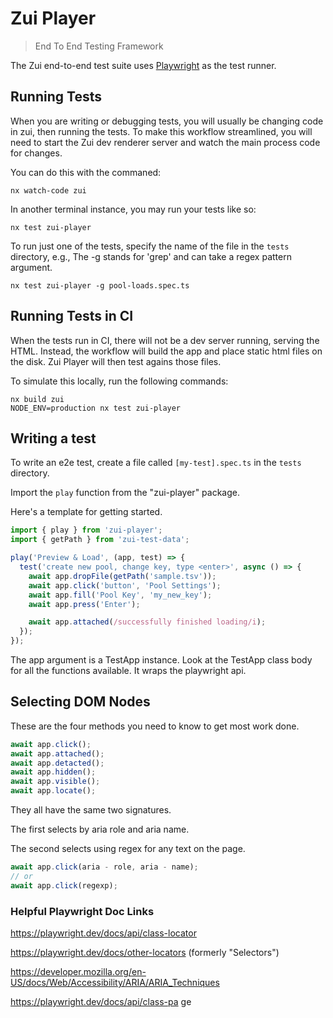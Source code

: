# Zui Player

> End To End Testing Framework

The Zui end-to-end test suite uses [Playwright](https://playwright.dev/) as the test runner.

## Running Tests

When you are writing or debugging tests, you will usually be changing code in zui, then running the tests. To make this workflow streamlined, you will need to start the Zui dev renderer server and watch the main process code for changes.

You can do this with the commaned:

```
nx watch-code zui
```

In another terminal instance, you may run your tests like so:

```
nx test zui-player
```

To run just one of the tests, specify the name of the file in the `tests` directory, e.g., The -g stands for 'grep' and can take a regex pattern argument.

```
nx test zui-player -g pool-loads.spec.ts
```

## Running Tests in CI

When the tests run in CI, there will not be a dev server running, serving the HTML. Instead, the workflow will build the app and place static html files on the disk. Zui Player will then test agains those files.

To simulate this locally, run the following commands:

```
nx build zui
NODE_ENV=production nx test zui-player
```

## Writing a test

To write an e2e test, create a file called `[my-test].spec.ts` in the `tests` directory.

Import the `play` function from the "zui-player" package.

Here's a template for getting started.

```ts
import { play } from 'zui-player';
import { getPath } from 'zui-test-data';

play('Preview & Load', (app, test) => {
  test('create new pool, change key, type <enter>', async () => {
    await app.dropFile(getPath('sample.tsv'));
    await app.click('button', 'Pool Settings');
    await app.fill('Pool Key', 'my_new_key');
    await app.press('Enter');

    await app.attached(/successfully finished loading/i);
  });
});
```

The app argument is a TestApp instance. Look at the TestApp class body for all the functions available. It wraps the playwright api.

## Selecting DOM Nodes

These are the four methods you need to know to get most work done.

```ts
await app.click();
await app.attached();
await app.detacted();
await app.hidden();
await app.visible();
await app.locate();
```

They all have the same two signatures.

The first selects by aria role and aria name.

The second selects using regex for any text on the page.

```ts
await app.click(aria - role, aria - name);
// or
await app.click(regexp);
```

### Helpful Playwright Doc Links

https://playwright.dev/docs/api/class-locator

https://playwright.dev/docs/other-locators (formerly "Selectors")

https://developer.mozilla.org/en-US/docs/Web/Accessibility/ARIA/ARIA_Techniques

https://playwright.dev/docs/api/class-pa
ge
